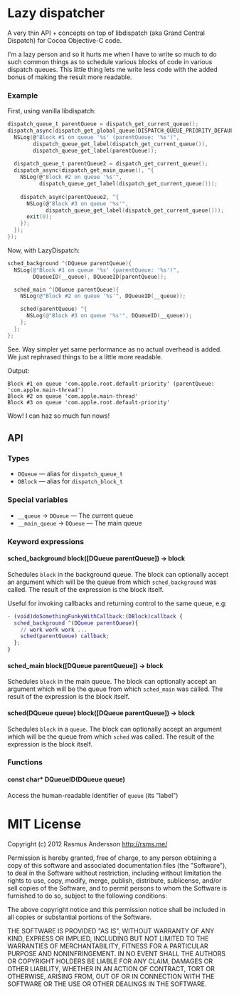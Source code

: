 # Lazy dispatcher

A very thin API + concepts on top of libdispatch (aka Grand Central Dispatch) for Cocoa Objective-C code.

I'm a lazy person and so it hurts me when I have to write so much to do such common things as to schedule various blocks of code in various dispatch queues. This little thing lets me write less code with the added bonus of making the result more readable.

### Example

First, using vanilla libdispatch:

```c
dispatch_queue_t parentQueue = dispatch_get_current_queue();
dispatch_async(dispatch_get_global_queue(DISPATCH_QUEUE_PRIORITY_DEFAULT, 0), ^{
  NSLog(@"Block #1 on queue '%s' (parentQueue: '%s')",
        dispatch_queue_get_label(dispatch_get_current_queue()),
        dispatch_queue_get_label(parentQueue));
  
  dispatch_queue_t parentQueue2 = dispatch_get_current_queue();
  dispatch_async(dispatch_get_main_queue(), ^{
    NSLog(@"Block #2 on queue '%s'",
          dispatch_queue_get_label(dispatch_get_current_queue()));
    
    dispatch_async(parentQueue2, ^{
      NSLog(@"Block #3 on queue '%s'",
            dispatch_queue_get_label(dispatch_get_current_queue()));
      exit(0);
    });
  });
});
```

Now, with LazyDispatch:

```mm
sched_background ^(DQueue parentQueue){
  NSLog(@"Block #1 on queue '%s' (parentQueue: '%s')",
        DQueueID(__queue), DQueueID(parentQueue));

  sched_main ^(DQueue parentQueue){
    NSLog(@"Block #2 on queue '%s'", DQueueID(__queue));

    sched(parentQueue) ^{
      NSLog(@"Block #3 on queue '%s'", DQueueID(__queue));
    };
  };
};
```

See. Way simpler yet same performance as no actual overhead is added. We just rephrased things to be a little more readable.

Output:

    Block #1 on queue 'com.apple.root.default-priority' (parentQueue: 'com.apple.main-thread')
    Block #2 on queue 'com.apple.main-thread'
    Block #3 on queue 'com.apple.root.default-priority'

Wow! I can haz so much fun nows!

## API

### Types

- `DQueue` — alias for `dispatch_queue_t`
- `DBlock` — alias for `dispatch_block_t`

### Special variables

- `__queue` → `DQueue` — The current queue
- `__main_queue` → `DQueue` — The main queue

### Keyword expressions

#### sched_background block([DQueue parentQueue]) → block

Schedules `block` in the background queue. The block can optionally accept an
argument which will be the queue from which `sched_background` was called.
The result of the expression is the block itself.

Useful for invoking callbacks and returning control to the same queue, e.g:

```m
- (void)doSomethingFunkyWithCallback:(DBlock)callback {
  sched_background ^(DQueue parentQueue){
    // work work work ...
    sched(parentQueue) callback;
  };
}
```

#### sched_main block([DQueue parentQueue]) → block

Schedules `block` in the main queue. The block can optionally accept an argument
which will be the queue from which `sched_main` was called. The result of the
expression is the block itself.

#### sched(DQueue queue) block([DQueue parentQueue]) → block

Schedules `block` in a `queue`. The block can optionally accept an argument
which will be the queue from which `sched` was called. The result of the
expression is the block itself.

### Functions

#### const char* DQueueID(DQueue queue)

Access the human-readable identifier of `queue` (its "label")


# MIT License

Copyright (c) 2012 Rasmus Andersson <http://rsms.me/>

Permission is hereby granted, free of charge, to any person obtaining a copy
of this software and associated documentation files (the "Software"), to deal
in the Software without restriction, including without limitation the rights
to use, copy, modify, merge, publish, distribute, sublicense, and/or sell
copies of the Software, and to permit persons to whom the Software is
furnished to do so, subject to the following conditions:

The above copyright notice and this permission notice shall be included in
all copies or substantial portions of the Software.

THE SOFTWARE IS PROVIDED "AS IS", WITHOUT WARRANTY OF ANY KIND, EXPRESS OR
IMPLIED, INCLUDING BUT NOT LIMITED TO THE WARRANTIES OF MERCHANTABILITY,
FITNESS FOR A PARTICULAR PURPOSE AND NONINFRINGEMENT. IN NO EVENT SHALL THE
AUTHORS OR COPYRIGHT HOLDERS BE LIABLE FOR ANY CLAIM, DAMAGES OR OTHER
LIABILITY, WHETHER IN AN ACTION OF CONTRACT, TORT OR OTHERWISE, ARISING FROM,
OUT OF OR IN CONNECTION WITH THE SOFTWARE OR THE USE OR OTHER DEALINGS IN
THE SOFTWARE.
